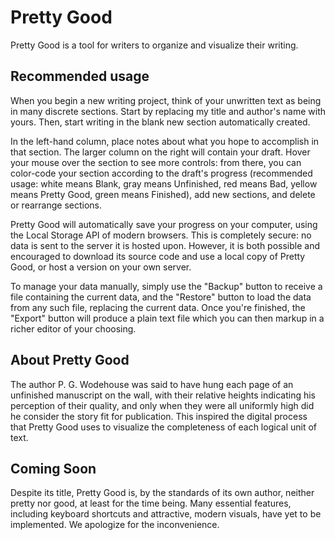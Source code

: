 # Pretty Good

Pretty Good is a tool for writers to organize and visualize their writing.

## Recommended usage
When you begin a new writing project, think of your unwritten text as being in many discrete sections. Start by replacing my title and author's name with yours. Then, start writing in the blank new section automatically created.

In the left-hand column, place notes about what you hope to accomplish in that section. The larger column on the right will contain your draft. Hover your mouse over the section to see more controls: from there, you can color-code your section according to the draft's progress (recommended usage: white means Blank, gray means Unfinished, red means Bad, yellow means Pretty Good, green means Finished), add new sections, and delete or rearrange sections.

Pretty Good will automatically save your progress on your computer, using the Local Storage API of modern browsers. This is completely secure: no data is sent to the server it is hosted upon. However, it is both possible and encouraged to download its source code and use a local copy of Pretty Good, or host a version on your own server.

To manage your data manually, simply use the "Backup" button to receive a file containing the current data, and the "Restore" button to load the data from any such file, replacing the current data. Once you're finished, the "Export" button will produce a plain text file which you can then markup in a richer editor of your choosing.

## About Pretty Good
The author P. G. Wodehouse was said to have hung each page of an unfinished manuscript on the wall, with their relative heights indicating his perception of their quality, and only when they were all uniformly high did he consider the story fit for publication. This inspired the digital process that Pretty Good uses to visualize the completeness of each logical unit of text.

## Coming Soon
Despite its title, Pretty Good is, by the standards of its own author, neither pretty nor good, at least for the time being. Many essential features, including keyboard shortcuts and attractive, modern visuals, have yet to be implemented. We apologize for the inconvenience.
